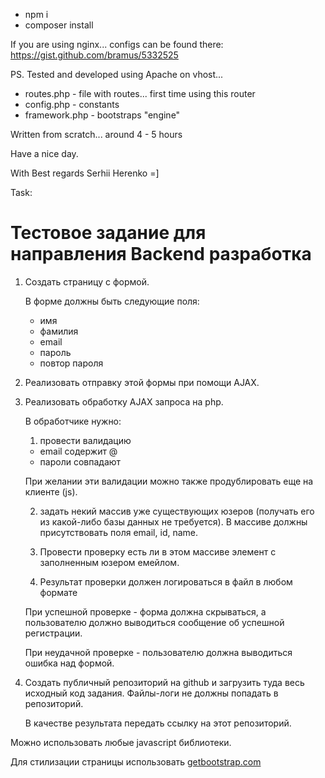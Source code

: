  - npm i
 - composer install

If you are using nginx... configs can be found there: https://gist.github.com/bramus/5332525

PS. Tested and developed using Apache on vhost... 

- routes.php - file with routes... first time using this router
- config.php - constants
- framework.php - bootstraps "engine"

Written from scratch... around 4 - 5 hours

Have a nice day.

With Best regards Serhii Herenko =]

Task:

# Тестовое задание для направления Backend разработка

1. Создать страницу с формой.

   В форме должны быть следующие поля:

    - имя
    - фамилия
    - email
    - пароль
    - повтор пароля
2. Реализовать отправку этой формы при помощи AJAX.
3. Реализовать обработку AJAX запроса на php.

   В обработчике нужно:

    1) провести валидацию

    - email содержит @
    - пароли совпадают

   При желании эти валидации можно также продублировать еще на клиенте (js).

    2) задать некий массив уже существующих юзеров (получать его из какой-либо базы данных не требуется). В массиве должны присутствовать поля email, id, name.

    3) Провести проверку есть ли в этом массиве элемент с заполненным юзером емейлом.

    4) Результат проверки должен логироваться в файл в любом формате

   При успешной проверке - форма должна скрываться, а пользователю должно выводиться сообщение об успешной регистрации.

   При неудачной проверке - пользователю должна выводиться ошибка над формой.

4. Создать публичный репозиторий на github и загрузить туда весь исходный код задания. Файлы-логи не должны попадать в репозиторий.

   В качестве результата передать ссылку на этот репозиторий.


Можно использовать любые javascript библиотеки.

Для стилизации страницы использовать [getbootstrap.com](https://getbootstrap.com/)
